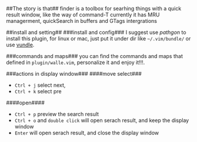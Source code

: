 ##The story is that##
finder is a toolbox for searhing things with a quick result window, like the way of command-T
currently it has MRU managerment, quickSearch in buffers and GTags intergrations

##install and setting##
###install and config###
I suggest use *pathgon* to install this plugin, for linux or mac, just put it under dir like ``~/.vim/bundle/``
or use [vundle](https://github.com/gmarik/vundle).

###commands and maps###
you can find the commands and maps that defined in ``plugin/walle.vim``, personalize it and enjoy it!!!.

###actions in display window###
####move select###
* ``Ctrl + j`` select next, 
* ``Ctrl + k`` select pre

####open####
* ``Ctrl + p`` preview the search result 
* ``Ctrl + o`` and ``double click`` will open serach result, and keep the display window
* ``Enter`` will open serach result, and close the display window


